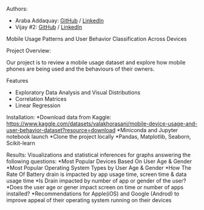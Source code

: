 Authors:
- Araba Addaquay: [GitHub](https://github.com/Araba-bot) / [LinkedIn](https://linkedin.com/in/arabaaddaquay)
- Vijay #2: [GitHub](https://github.com/ghaccountname) / [LinkedIn](https://linkedin.com/in/liaccountname)

Mobile Usage Patterns and User Behavior Classification Across Devices

Project Overview:

Our project is to review a mobile usage dataset and explore how mobile phones are being used and the behaviours of their owners. 

Features

   * Exploratory Data Analysis and Visual Distributions
   * Correlation Matrices
   * Linear Regression

Installation:
   *Download data from Kaggle: https://www.kaggle.com/datasets/valakhorasani/mobile-device-usage-and-user-behavior-dataset?resource=download
   *Miniconda and Jupyter notebook launch
   *Clone the project locally
   *Pandas, Matplotlib, Seaborn, Scikit-learn
   
Results: Visualizations and statistical inferences for graphs answering the following questions:
   *Most Popular Devices Based On User Age & Gender
   *Most Popular Operating System Types by User Age & Gender
   *How The Rate Of Battery drain is impacted by app usage time, screen time & data usage time
   *Is Drain impacted by number of app or gender of the user?
   *Does the user age or gener impact screen on time or number of apps installed?
   *Recommendations for Apple(iOS) and Google (Androd) to improve appeal of their operating system running on their devices
